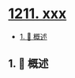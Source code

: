 # [1211. xxx](https://github.com/Tdahuyou/TNotes.leetcode/tree/main/notes/1211.%20xxx)

<!-- region:toc -->

- [1. 📝 概述](#1--概述)

<!-- endregion:toc -->

## 1. 📝 概述

